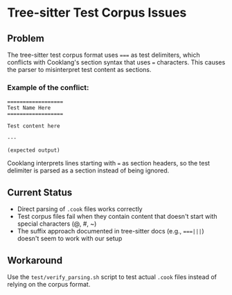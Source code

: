 # Tree-sitter Test Corpus Issues

## Problem

The tree-sitter test corpus format uses `===` as test delimiters, which conflicts with Cooklang's section syntax that uses `=` characters. This causes the parser to misinterpret test content as sections.

### Example of the conflict:

```
==================
Test Name Here
==================

Test content here

---

(expected output)
```

Cooklang interprets lines starting with `=` as section headers, so the test delimiter is parsed as a section instead of being ignored.

## Current Status

- Direct parsing of `.cook` files works correctly
- Test corpus files fail when they contain content that doesn't start with special characters (@, #, ~)
- The suffix approach documented in tree-sitter docs (e.g., `===|||`) doesn't seem to work with our setup

## Workaround

Use the `test/verify_parsing.sh` script to test actual `.cook` files instead of relying on the corpus format.
